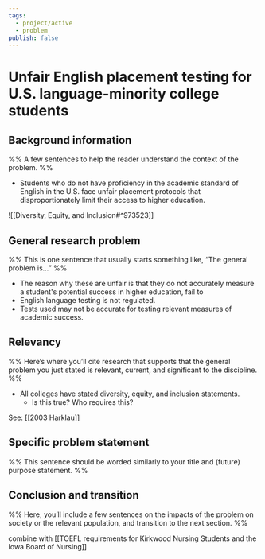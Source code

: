 ```yaml
---
tags:
  - project/active
  - problem
publish: false
---
```


# Unfair English placement testing for U.S. language-minority college students

## Background information
%% A few sentences to help the reader understand the context of the problem. %%
- Students who do not have proficiency in the academic standard of English in the U.S. face unfair placement protocols that disproportionately limit their access to higher education.

![[Diversity, Equity, and Inclusion#^973523]]

## General research problem
%% This is one sentence that usually starts something like, “The general problem is…” %%
- The reason why these are unfair is that they do not accurately measure a student's potential success in higher education, fail to 
- English language testing is not regulated.
- Tests used may not be accurate for testing relevant measures of academic success.

## Relevancy
%% Here’s where you’ll cite research that supports that the general problem you just stated is relevant, current, and significant to the discipline. %%
- All colleges have stated diversity, equity, and inclusion statements.
	- Is this true? Who requires this?

See: [[2003 Harklau]]
## Specific problem statement
%% This sentence should be worded similarly to your title and (future) purpose statement. %%

## Conclusion and transition
%% Here, you’ll include a few sentences on the impacts of the problem on society or the relevant population, and transition to the next section. %%

combine with [[TOEFL requirements for Kirkwood Nursing Students and the Iowa Board of Nursing]]

